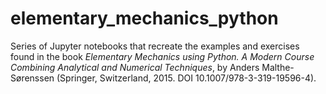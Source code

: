 # elementary_mechanics_python
Series of Jupyter notebooks that recreate the examples and exercises found in the book *Elementary Mechanics using Python. A Modern Course Combining Analytical and Numerical Techniques*, by Anders Malthe-Sørenssen (Springer, Switzerland, 2015. DOI 10.1007/978-3-319-19596-4).
